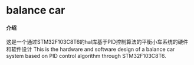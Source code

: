 # balance car

#### 介绍
这是一个通过STM32F103C8T6的hal库基于PID控制算法的平衡小车系统的硬件和软件设计
This is the hardware and software design of a balance car system based on PID control algorithm through STM32F103C8T6.
